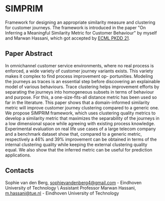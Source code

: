 # SIMPRIM
Framework for designing an appropriate similarity measure and clustering for customer journeys. The framework is introduced in the paper "On Inferring a Meaningful Similarity Metric for Customer Behaviour" by myself and Marwan Hassani, which got accepted by [ECML PKDD 21](https://2021.ecmlpkdd.org/).

## Paper Abstract
In omnichannel customer service environments, where no real process is enforced, a wide variety of customer journey variants exists. This variety makes it complex to find process improvement op- portunities. Modeling the journeys as traces is an essential step before discovering an explainable model of various behaviours. Trace clustering helps improvement efforts by separating the journeys into homogeneous subsets in terms of behaviour and purpose. For this, a one-size-fits-all distance metric has been used so far in the literature. This paper shows that a domain-informed similarity metric will improve customer journey clustering compared to a generic one. We propose SIMPRIM framework, which uses clustering quality metrics to develop a similarity metric that maximizes the separability of the journeys in a low dimensional space while agreeing with existing process knowledge. Experimental evaluation on real life use cases of a large telecom company and a benchmark dataset show that, compared to a generic metric, respectively a 46% and 39% improvement can be obtained in terms of the internal clustering quality while keeping the external clustering quality equal. We also show that the inferred metric can be useful for prediction applications.


## Contacts
Sophie van den Berg, sophievandenberg4@gmail.com - Eindhoven University of Technology \\
Assistant Professor Marwan Hassani, m.hassani@tue.nl - Eindhoven University of Technology
